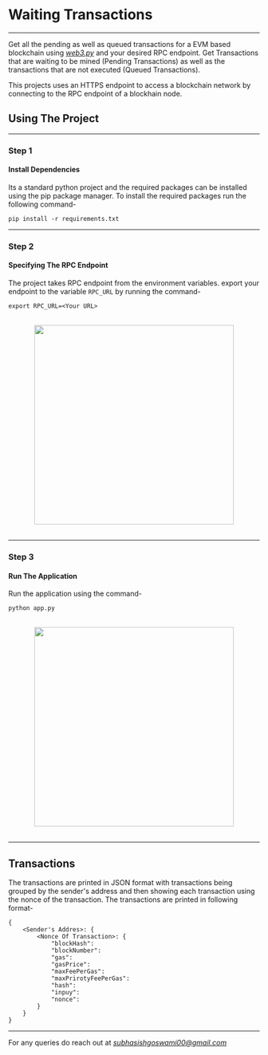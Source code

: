 # Waiting Transactions
----

Get all the pending as well as queued transactions for a EVM based blockchain using *[web3.py](https://web3py.readthedocs.io/en/stable/)* and your desired RPC endpoint.
Get Transactions that are waiting to be mined (Pending Transactions) as well as the transactions that are not executed (Queued Transactions).

This projects uses an HTTPS endpoint to access a blockchain network by connecting to the RPC endpoint of a blockhain node.

## Using The Project

-----

### Step 1
#### Install Dependencies

Its a standard python project and the required packages can be installed using the pip package manager.
To install the required packages run the following command-
```
pip install -r requirements.txt
````

---

### Step 2
#### Specifying The RPC Endpoint

The project takes RPC endpoint from the environment variables. export your endpoint to the variable ```RPC_URL``` by running the command-
```
export RPC_URL=<Your URL>
```
<br>
<div align="center" class="row">
  <img src="./Screenshots/url.gif" width="400"/>
</div>
<br>

---

### Step 3
#### Run The Application

Run the application using the command-
```
python app.py
```
<br>
<div align="center" class="row">
  <img src="./Screenshots/transactions.gif" width="400"/>
</div>
<br>

---

## Transactions

The transactions are printed in JSON format with transactions being grouped by the sender's address and then showing each transaction using the nonce of the transaction. The transactions are printed in following format-

```
{
    <Sender's Addres>: {
        <Nonce Of Transaction>: {
            "blockHash":
            "blockNumber":
            "gas":
            "gasPrice":
            "maxFeePerGas":
            "maxPrirotyFeePerGas":
            "hash":
            "inpuy":
            "nonce":
        }
    }
}

```

----
For any queries do reach out at *subhasishgoswami00@gmail.com*